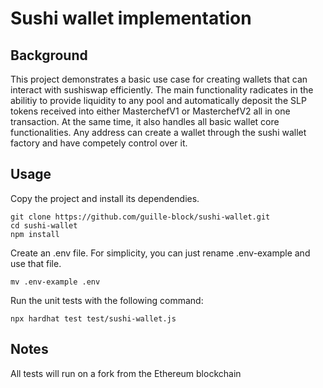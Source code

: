 # Sushi wallet implementation

## Background
This project demonstrates a basic use case for creating wallets that can interact with sushiswap efficiently. The main functionality radicates in the abilitiy to provide liquidity to any pool and automatically deposit the SLP tokens received into either MasterchefV1 or MasterchefV2 all in one transaction. At the same time, it also handles all basic wallet core functionalities. Any address can create a wallet through the sushi wallet factory and have competely control over it.

## Usage

Copy the project and install its dependendies.

```
git clone https://github.com/guille-block/sushi-wallet.git
cd sushi-wallet
npm install
```

Create an .env file. For simplicity, you can just rename .env-example and use that file.

```
mv .env-example .env
```

Run the unit tests with the following command:

```
npx hardhat test test/sushi-wallet.js
```

## Notes

All tests will run on a fork from the Ethereum blockchain
